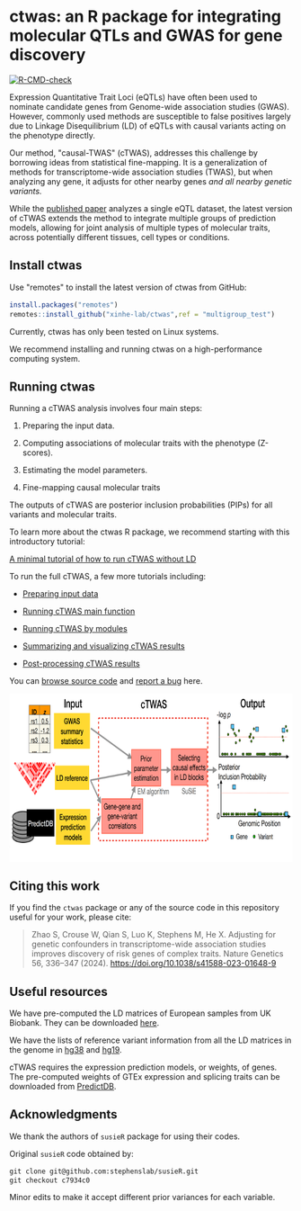 # ctwas: an R package for integrating molecular QTLs and GWAS for gene discovery

[![R-CMD-check](https://github.com/xinhe-lab/ctwas/actions/workflows/R-CMD-check.yaml/badge.svg)](https://github.com/xinhe-lab/ctwas/actions/workflows/R-CMD-check.yaml)

Expression Quantitative Trait Loci (eQTLs) have often been used to nominate candidate genes from Genome-wide association studies (GWAS). However, commonly used methods are susceptible to false positives largely due to Linkage Disequilibrium (LD) of eQTLs with causal variants acting on the phenotype directly. 

Our method, "causal-TWAS" (cTWAS), addresses this challenge by borrowing ideas from statistical fine-mapping. It is a generalization of methods for transcriptome-wide association studies (TWAS), but when analyzing any gene, it adjusts for other nearby genes *and all nearby genetic variants.*

While the [published paper](https://doi.org/10.1038/s41588-023-01648-9) analyzes a single eQTL dataset, the latest version of cTWAS extends the method to integrate multiple groups of prediction models, allowing for joint analysis of multiple types of molecular traits, across potentially different tissues, cell types or conditions.

## Install ctwas

Use "remotes" to install the latest version of ctwas from GitHub: 

```r
install.packages("remotes")
remotes::install_github("xinhe-lab/ctwas",ref = "multigroup_test")
```


Currently, ctwas has only been tested on Linux systems.
 
We recommend installing and running ctwas on a high-performance computing system.

## Running ctwas

Running a cTWAS analysis involves four main steps: 

1. Preparing the input data. 

2. Computing associations of molecular traits with the phenotype (Z-scores). 

3. Estimating the model parameters. 

4. Fine-mapping causal molecular traits 

The outputs of cTWAS are posterior inclusion probabilities (PIPs) for all variants and molecular traits.

To learn more about the ctwas R package, we recommend starting with this introductory tutorial: 

[A minimal tutorial of how to run cTWAS without LD](https://xinhe-lab.github.io/multigroup_ctwas/articles/minimal_ctwas_tutorial.html) 

To run the full cTWAS, a few more tutorials including:
    
- [Preparing input data](https://xinhe-lab.github.io/multigroup_ctwas/articles/preparing_ctwas_input_data.html) 

- [Running cTWAS main function](https://xinhe-lab.github.io/multigroup_ctwas/articles/ctwas_main_function.html)

- [Running cTWAS by modules](https://xinhe-lab.github.io/multigroup_ctwas/articles/ctwas_modules.html)

- [Summarizing and visualizing cTWAS results](https://xinhe-lab.github.io/multigroup_ctwas/articles/summarizing_ctwas_results.html)

- [Post-processing cTWAS results](https://xinhe-lab.github.io/multigroup_ctwas/articles/postprocessing_ctwas_results.html)

You can [browse source code](https://github.com/xinhe-lab/ctwas/tree/multigroup_test) and [report a bug](https://github.com/xinhe-lab/ctwas/issues) here. 

<img style="display:block;margin:auto" width="700" height="300" src="man/figures/workflow.png">

## Citing this work

If you find the `ctwas` package or any of the source code in this
repository useful for your work, please cite:

> Zhao S, Crouse W, Qian S, Luo K, Stephens M, He X. 
> Adjusting for genetic confounders in transcriptome-wide association 
> studies improves discovery of risk genes of complex traits. 
> Nature Genetics 56, 336–347 (2024). 
> https://doi.org/10.1038/s41588-023-01648-9


## Useful resources

We have pre-computed the LD matrices of European samples from UK Biobank. 
They can be downloaded [here](https://uchicago.box.com/s/jqocacd2fulskmhoqnasrknbt59x3xkn). 

We have the lists of reference variant information from all the LD matrices in the genome in [hg38](https://uchicago.box.com/s/t089or92dkovv0epkrjvxq8r9db9ys99) and [hg19](https://uchicago.box.com/s/ufko2gjagcb693dob4khccqubuztb9pz).

cTWAS requires the expression prediction models, or weights, of genes. 
The pre-computed weights of GTEx expression and splicing traits can be downloaded from [PredictDB](https://predictdb.org/post/2021/07/21/gtex-v8-models-on-eqtl-and-sqtl/). 

## Acknowledgments

We thank the authors of `susieR` package for using their codes.

Original `susieR` code obtained by:
```
git clone git@github.com:stephenslab/susieR.git
git checkout c7934c0
```


Minor edits to make it accept different prior variances for each variable.


